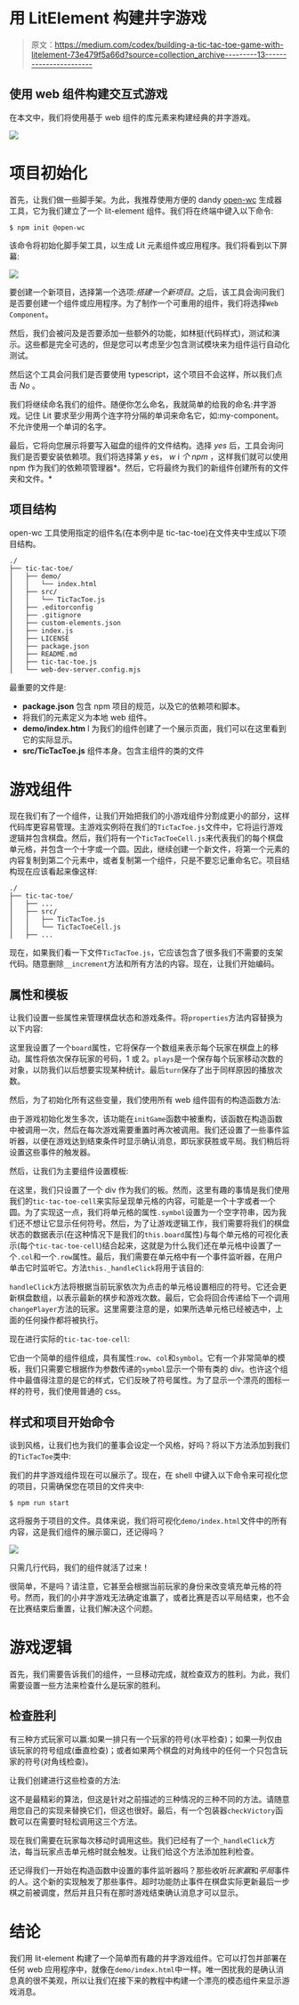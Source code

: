 # 用 LitElement 构建井字游戏

> 原文：<https://medium.com/codex/building-a-tic-tac-toe-game-with-litelement-73e479f5a66d?source=collection_archive---------13----------------------->

## 使用 web 组件构建交互式游戏

在本文中，我们将使用基于 web 组件的库元素来构建经典的井字游戏。

![](img/9e286dca66e026ab3601953f8488523f.png)

# 项目初始化

首先，让我们做一些脚手架。为此，我推荐使用方便的 dandy [open-wc](https://open-wc.org) 生成器工具，它为我们建立了一个 lit-element 组件。我们将在终端中键入以下命令:

```
$ npm init @open-wc
```

该命令将初始化脚手架工具，以生成 Lit 元素组件或应用程序。我们将看到以下屏幕:

![](img/1e2357d834381c8224fb736451d3fb3a.png)

要创建一个新项目，选择第一个选项:*搭建一个新项目*。之后，该工具会询问我们是否要创建一个组件或应用程序。为了制作一个可重用的组件，我们将选择`Web Component`。

然后，我们会被问及是否要添加一些额外的功能，如林挺(代码样式)，测试和演示。这些都是完全可选的，但是您可以考虑至少包含测试模块来为组件运行自动化测试。

然后这个工具会问我们是否要使用 typescript，这个项目不会这样，所以我们点击 *No* 。

我们将继续命名我们的组件。随便你怎么命名，我就简单的给我的命名:井字游戏。记住 Lit 要求至少用两个连字符分隔的单词来命名它，如:my-component。不允许使用一个单词的名字。

最后，它将向您展示将要写入磁盘的组件的文件结构。选择 *yes* 后，工具会询问我们是否要安装依赖项。我们将选择第 *y* es， *w* i *个 npm* ，这样我们就可以使用 npm 作为我们的依赖项管理器*。然后，它将最终为我们的新组件创建所有的文件夹和文件。*

## 项目结构

open-wc 工具使用指定的组件名(在本例中是 tic-tac-toe)在文件夹中生成以下项目结构。

```
./
├── tic-tac-toe/
│   ├── demo/
│   │   └── index.html
│   ├── src/
│   │   └── TicTacToe.js
│   ├── .editorconfig
│   ├── .gitignore
│   ├── custom-elements.json
│   ├── index.js
│   ├── LICENSE
│   ├── package.json
│   ├── README.md
│   ├── tic-tac-toe.js
│   └── web-dev-server.config.mjs
```

最重要的文件是:

*   **package.json** 包含 npm 项目的规范，以及它的依赖项和脚本。
*   将我们的元素定义为本地 web 组件。
*   **demo/index.htm** l 为我们的组件创建了一个展示页面，我们可以在这里看到它的实际显示。
*   **src/TicTacToe.js** 组件本身。包含主组件的类的文件

# 游戏组件

现在我们有了一个组件，让我们开始把我们的小游戏组件分割成更小的部分，这样代码库更容易管理。主游戏实例将在我们的`TicTacToe.js`文件中，它将运行游戏逻辑并包含棋盘。然后，我们将有一个`TicTacToeCell.js`来代表我们的每个棋盘单元格，并包含一个十字或一个圆。因此，继续创建一个新文件，将第一个元素的内容复制到第二个元素中，或者复制第一个组件，只是不要忘记重命名它。项目结构现在应该看起来像这样:

```
./
├── tic-tac-toe/
│   ├── ...
│   ├── src/
│   │   ├── TicTacToe.js
│   │   └── TicTacToeCell.js
│   ├── ...
```

现在，如果我们看一下文件`TicTacToe.js`，它应该包含了很多我们不需要的支架代码。随意删除`__increment`方法和所有方法的内容。现在，让我们开始编码。

## 属性和模板

让我们设置一些属性来管理棋盘状态和游戏条件。将`properties`方法内容替换为以下内容:

这里我设置了一个`board`属性，它将保存一个数组来表示每个玩家在棋盘上的移动。属性将依次保存玩家的号码，1 或 2。`plays`是一个保存每个玩家移动次数的对象，以防我们以后想要实现某种统计。最后`turn`保存了出于同样原因的播放次数。

然后，为了初始化所有这些变量，我们使用所有 web 组件固有的构造函数方法:

由于游戏初始化发生多次，该功能在`initGame`函数中被重构，该函数在构造函数中被调用一次，然后在每次游戏需要重置时再次被调用。我们还设置了一些事件监听器，以便在游戏达到结束条件时显示确认消息，即玩家获胜或平局。我们稍后将设置这些事件的触发器。

然后，让我们为主要组件设置模板:

在这里，我们只设置了一个 div 作为我们的板。然而，这里有趣的事情是我们使用我们的`tic-tac-toe-cell`来实际呈现单元格的内容，可能是一个十字或者一个圆。为了实现这一点，我们将单元格的属性`.symbol`设置为一个空字符串，因为我们还不想让它显示任何符号。然后，为了让游戏逻辑工作，我们需要将我们的棋盘状态的数据表示(在这种情况下是我们的`this.board`属性)与每个单元格的可视化表示(每个`tic-tac-toe-cell`)结合起来，这就是为什么我们还在单元格中设置了一个`.col`和一个`.row`属性。最后，我们需要在单元格中有一个事件监听器，在用户单击它时监听它。方法`this._handleClick`将用于该目的:

`handleClick`方法将根据当前玩家依次为点击的单元格设置相应的符号。它还会更新棋盘数组，以表示最新的棋步和游戏次数。最后，它会将回合传递给下一个调用`changePlayer`方法的玩家。这里需要注意的是，如果所选单元格已经被选中，上面的任何操作都将被执行。

现在进行实际的`tic-tac-toe-cell`:

它由一个简单的组件组成，具有属性:`row`、`col`和`symbol`。它有一个非常简单的模板，我们只需要它根据作为参数传递的`symbol`显示一个带有类的 div。也许这个组件中最值得注意的是它的样式，它们反映了符号属性。为了显示一个漂亮的图标一样的符号，我们使用普通的 css。

## 样式和项目开始命令

谈到风格，让我们也为我们的董事会设定一个风格，好吗？将以下方法添加到我们的`TicTacToe`类中:

我们的井字游戏组件现在可以展示了。现在，在 shell 中键入以下命令来可视化您的项目，只需确保您在项目的文件夹中:

```
$ npm run start
```

这将服务于项目的文件。具体来说，我们将可视化`demo/index.html`文件中的所有内容，这是我们组件的展示窗口，还记得吗？

![](img/bf412eca5eaa8df1815be4e60d0d18da.png)

只需几行代码，我们的组件就活了过来！

很简单，不是吗？请注意，它甚至会根据当前玩家的身份来改变填充单元格的符号。然而，我们的小井字游戏无法确定谁赢了，或者比赛是否以平局结束，也不会在比赛结束后重置，让我们解决这个问题。

# 游戏逻辑

首先，我们需要告诉我们的组件，一旦移动完成，就检查双方的胜利。为此，我们需要设置一些方法来检查什么是玩家的胜利。

## 检查胜利

有三种方式玩家可以赢:如果一排只有一个玩家的符号(水平检查)；如果一列仅由该玩家的符号组成(垂直检查)；或者如果两个棋盘的对角线中的任何一个只包含玩家的符号(对角线检查)。

让我们创建进行这些检查的方法:

这不是最精彩的算法，但这是针对之前描述的三种情况的三种不同的方法。请随意用您自己的实现来替换它们，但这也很好。最后，有一个包装器`checkVictory`函数可以在需要时轻松调用这三个方法。

现在我们需要在玩家每次移动时调用这些。我们已经有了一个`_handleClick`方法，每当玩家点击单元格时就会触发。让我们给这个方法添加胜利检查。

还记得我们一开始在构造函数中设置的事件监听器吗？那些收听*玩家赢*和*平局*事件的人。这个新的实现触发了那些事件。超时功能防止事件在棋盘实际更新最后一步棋之前被调度，然后并且只有在那时游戏结束确认消息才可以显示。

# 结论

我们用 lit-element 构建了一个简单而有趣的井字游戏组件。它可以打包并部署在任何 web 应用程序中，就像在`demo/index.html`中一样。唯一困扰我的是确认消息真的很不美观，所以让我们在接下来的教程中构建一个漂亮的模态组件来显示游戏消息。